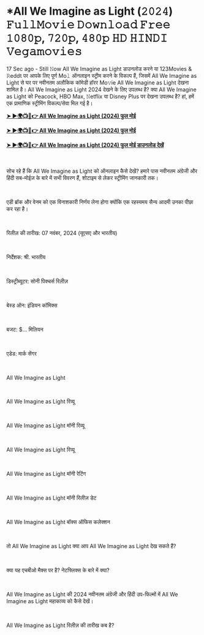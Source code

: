 <h1 style="text-align: left;">*All We Imagine as Light (𝟸𝟶𝟸𝟺) 𝙵𝚞𝚕𝚕𝙼𝚘𝚟𝚒𝚎 𝙳𝚘𝚠𝚗𝚕𝚘𝚊𝚍 𝙵𝚛𝚎𝚎 𝟷𝟶𝟾𝟶𝚙, 𝟽𝟸𝟶𝚙, 𝟺𝟾𝟶𝚙 𝙷𝙳 𝙷𝙸𝙽𝙳𝙸 𝚅𝚎𝚐𝚊𝚖𝚘𝚟𝚒𝚎𝚜</h1><p>17 Sec ago - Still 𝙽ow All We Imagine as Light डाउनलोड करने या 123Movies &amp; 𝚁eddt पर आपके लिए पूर्ण Mo𝚕 ऑनलाइन स्ट्रीम करने के विकल्प हैं, जिसमें All We Imagine as Light से घर पर नवीनतम अलौकिक कॉमेडी हॉरर Mo𝚟ie All We Imagine as Light देखना शामिल है। All We Imagine as Light 2024 देखने के लिए उपलब्ध है? क्या All We Imagine as Light को Peacock, HBO Max, 𝙽etflix या Disney Plus पर देखना उपलब्ध है? हां, हमें एक प्रामाणिक स्ट्रीमिंग विकल्प/सेवा मिल गई है।</p><p><a href="https://t.co/Bw2UzSMVsT" target="_blank"><b>➤ ►🌍📺📱👉 All We Imagine as Light (2024) फुल मोई</b></a></p><p><a href="https://t.co/PgD3pFsqvO" target="_blank"><b>➤ ►🌍📺📱👉 All We Imagine as Light (2024) फुल मोई</b></a></p><p><a href="https://t.co/Bw2UzSMVsT" target="_blank"><b>➤ ►🌍📺📱👉 All We Imagine as Light (2024) फुल मोई डाउनलोड देखें</b></a></p><p><br /></p><p>सोच रहे हैं कि All We Imagine as Light को ऑनलाइन कैसे देखें? हमारे पास नवीनतम अंग्रेजी और हिंदी सब-मोईज़ के बारे में सभी विवरण हैं, शोटाइम से लेकर स्ट्रीमिंग जानकारी तक।</p><p><br /></p><p>एडी ब्रॉक और वेनम को एक विनाशकारी निर्णय लेना होगा क्योंकि एक रहस्यमय सैन्य आदमी उनका पीछा कर रहा है।</p><p><br /></p><p>रिलीज़ की तारीख: 07 नवंबर, 2024 (यूएसए और भारतीय)</p><p><br /></p><p>निर्देशक: श्री. भारतीय</p><p><br /></p><p>डिस्ट्रीब्यूटर: सोनी पिक्चर्स रिलीज़</p><p><br /></p><p>बेस्ड ऑन: इंडियन कॉमिक्स</p><p><br /></p><p>बजट: $... मिलियन</p><p><br /></p><p>एडेड: मार्क सेंगर</p><p><br /></p><p>All We Imagine as Light</p><p><br /></p><p>All We Imagine as Light रिव्यू</p><p><br /></p><p>All We Imagine as Light मॉनी रिव्यू</p><p><br /></p><p>All We Imagine as Light रिव्यू</p><p><br /></p><p>All We Imagine as Light मॉनी रेटिंग</p><p><br /></p><p>All We Imagine as Light मॉनी रिलीज़ डेट</p><p><br /></p><p>All We Imagine as Light बॉक्स ऑफिस कलेक्शन</p><p><br /></p><p>तो All We Imagine as Light क्या आप All We Imagine as Light देख सकते हैं?</p><p><br /></p><p>क्या यह एचबीओ मैक्स पर है? नेटफ्लिक्स के बारे में क्या?</p><p><br /></p><p>All We Imagine as Light की 2024 नवीनतम अंग्रेजी और हिंदी उप-फिल्मों में All We Imagine as Light महाकाव्य को कैसे देखें।</p><p><br /></p><p>All We Imagine as Light रिलीज़ की तारीख कब है?</p>
